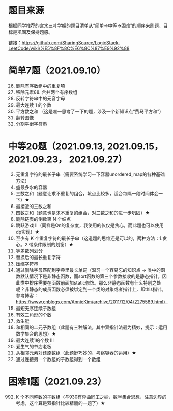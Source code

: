 # 题目来源
根据同学推荐的宫水三叶学姐的题目清单从“简单->中等->困难”的顺序来刷题，目标是巩固及保持题感。

链接：https://github.com/SharingSource/LogicStack-LeetCode/wiki/%E5%8F%8C%E6%8C%87%E9%92%88

# 简单7题（2021.09.10）
26. 删除有序数组中的重复项
27. 移除元素88. 合并两个有序数组
345. 反转字符串中的元音字母
485. 最大连续 1 的个数
633. 平方数之和 （这是唯一思考了一下的题，涉及一个新知识点“费马平方和”）
832. 翻转图像
1221. 分割平衡字符串

# 中等20题（2021.09.13, 2021.09.15，2021.09.23， 2021.09.27）
3. 无重复字符的最长子串（需要系统学习一下容器unordered_map的各种基础方法）
11. 盛最多水的容器
15. 三数之和（题意让求不重复的组合，坑点比较多，适合每隔一段时间体会一下）★
16. 最接近的三数之和
18. 四数之和（题意也是求不重复的组合，对三数之和的进一步巩固）★
19. 删除链表的倒数第 N 个结点
45. 跳跃游戏 II（同样是On的复杂度，我使用的仅仅是贪心，而此题也可以使用dp实现）★
395. 至少有 K 个重复字符的最长子串（这道题的思维还是可以的，两种方法：1.贪心。2.带条件限制的划窗）★
413. 等差数列划分
424. 替换后的最长重复字符
443. 压缩字符串
524. 通过删除字母匹配到字典里最长单词（温习一个容易忘的知识点 -> 类中的函数默认情况下是非静态函数，而sort函数的第三个参数接收的是静态指针，因此类中排序需要在函数前面加static修饰。那么非静态函数有什么特别之处呢？非静态的成员函数必须被绑定到一个类的对象或者指针上，即this指针。参考博客：https://www.cnblogs.com/AnnieKim/archive/2011/12/04/2275589.html）
581. 最短无序连续子数组
611. 有效三角形的个数
881. 救生艇
930. 和相同的二元子数组（此题有三种解法，其中双指针法最为精妙，提示：运用数学集合的思想）★
1004. 最大连续1的个数 III
1052. 爱生气的书店老板
1743. 从相邻元素对还原数组（此题挺巧妙的，考察容器的运用）★
1764. 通过连接另一个数组的子数组得到一个数组

# 困难1题（2021.09.23）
992. K 个不同整数的子数组（与930有异曲同工之妙，数学集合思想，注意边界的考虑，这个算是双指针比较精髓的一题了）★